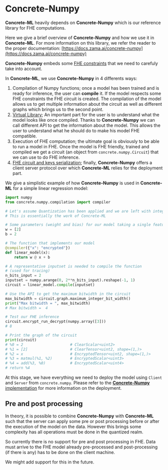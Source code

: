 # Concrete-Numpy

**Concrete-ML** heavily depends on **Concrete-Numpy** which is our reference library for FHE computations.

Here we give a brief overview of **Concrete-Numpy** and how we use it in **Concrete-ML**. For more information on this library, we refer the reader to the proper documentation: [https://docs.zama.ai/concrete-numpy](https://docs.zama.ai/concrete-numpy)

**Concrete-Numpy** embeds some [FHE constraints](fhe_constraints.md) that we need to carefuly take into account.

In **Concrete-ML**, we use **Concrete-Numpy** in 4 differents ways:

1. Compilation of Numpy functions; once a model has been trained and is ready for inference, the user can __compile__ it. If the model respects some FHE constraints the FHE circuit is created.
   The compilation of the model allows us to get multiple information about the circuit as well as different graphs which brings us to the second point.
1. [Virtual Library](fhe_assistant.md); An important part for the user is to understand what the model looks like once compiled. Thanks to **Concrete-Numpy** we can call different API to get the information about the model. This allows the user to understand what he should do to make his model FHE compatible.
1. Execution of FHE computation; the ultimate goal is obviously to be able to run a model in FHE. Once the model is FHE friendly, trained and compiled we get a circuit (an object from `concrete.numpy.Circuit`) that we can use to do FHE inference.
1. [FHE circuit and keys serialization](client_server.md); finally, **Concrete-Numpy** offers a client server protocol over which **Concrete-ML** relies for the deployment part.

We give a simplistic example of how **Concrete-Numpy** is used in **Concrete-ML** for a simple linear regression model:

```python
import numpy
from concrete.numpy.compilation import compiler

# Let's assume Quantization has been applied and we are left with integers only.
# This is essentially the work of Concrete-ML

# Some parameters (weight and bias) for our model taking a single feature
w = [2]
b = 2

# The function that implements our model
@compiler({"x": "encrypted"})
def linear_model(x):
    return w @ x + b

# A representative inputset is needed to compile the function
# (used for tracing)
n_bits_input = 2
inputset = numpy.arange(0, 2**n_bits_input).reshape(-1, 1)
circuit = linear_model.compile(inputset)

# Use the API to get the maximum bitwidth in the circuit
max_bitwidth = circuit.graph.maximum_integer_bit_width()
print("Max bitwidth = ", max_bitwidth)
# Max bitwidth =  4

# Test our FHE inference
circuit.encrypt_run_decrypt(numpy.array([3]))
# 8

# Print the graph of the circuit
print(circuit)
# %0 = 2                     # ClearScalar<uint2>
# %1 = [2]                   # ClearTensor<uint2, shape=(1,)>
# %2 = x                     # EncryptedTensor<uint2, shape=(1,)>
# %3 = matmul(%1, %2)        # EncryptedScalar<uint3>
# %4 = add(%3, %0)           # EncryptedScalar<uint4>
# return %4
```

At this stage, we have everything we need to deploy the model using `Client` and  `Server` from `concrete.numpy`. Please refer to the [**Concrete-Numpy** implementation](https://docs.zama.ai/concrete-numpy) for more information on the deployment.

## Pre and post processing

In theory, it is possible to combine **Concrete-Numpy** with **Concrete-ML** such that the server can apply some pre or post processing before or after the execution of the model on the data. However this brings some complexity has all operations must be done in the quantized realm.

So currently there is no support for pre and post processing in FHE. Data must arrive to the FHE model already pre-processed and post-processing (if there is any) has to be done on the client machine.

We might add support for this in the future.
